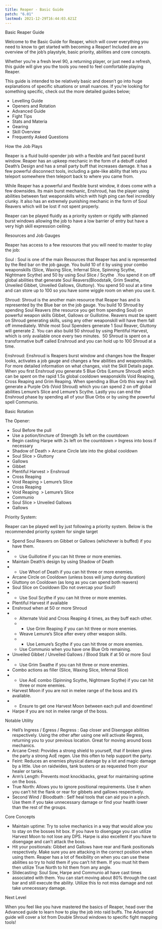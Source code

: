 ```yaml
---
title: Reaper - Basic Guide
patch: "6.01"
lastmod: 2021-12-29T16:44:03.621Z
---
```

<!--StartFragment-->

Basic Reaper Guide



Welcome to the Basic Guide for Reaper, which will cover everything you need to know to get started with becoming a Reaper! Included are an overview of the job’s playstyle, basic priority, abilities and core concepts.

Whether you’re a fresh level 90, a returning player, or just need a refresh, this guide will give you the tools you need to feel comfortable playing Reaper.



This guide is intended to be relatively basic and doesn’t go into huge explanations of specific situations or small nuances. If you’re looking for something specific, check out the more detailed guides below;



* Levelling Guide
* Openers and Rotation
* Advanced Guide
* Fight Tips
* Stats and Materia
* Gearing
* Skill Overview
* Frequently Asked Questions



How the Job Plays



Reaper is a fluid build-spender job with a flexible and fast paced burst window. Reaper has an upkeep mechanic in the form of a debuff called Death’s Design and has a small party buff that increases damage. It has a few powerful disconnect tools, including a gate-like ability that lets you teleport somewhere then teleport back to where you came from.

While Reaper has a powerful and flexible burst window, it does come with a few downsides. Its main burst mechanic, Enshroud, has the player using abilities between fast weaponskills which with high ping can feel incredibly clunky. It also has an extremely punishing mechanic in the form of Soul Reavers which will be lost if not spent properly.

Reaper can be played fluidly as a priority system or rigidly with planned burst windows allowing the job to have a low barrier of entry but have a very high skill expression ceiling. 



Resources and Job Gauges



Reaper has access to a few resources that you will need to master to play the job:





Soul : Soul is one of the main Resources that Reaper has and is represented by the Red bar on the job gauge. You build 10 of it by using your combo weaponskills (Slice, Waxing Slice, Infernal Slice, Spinning Scythe, Nightmare Scythe) and 50 by using Soul Slice / Scythe  .You spend it on off global abilities that generate Soul Reavers(Bloodstalk, Grim Swathe, Unveiled Gibbet, Unveiled Gallows, Gluttony). You spend 50 soul at a time and can store up to 100 so you have some wiggle room on when you use it.



Shroud: Shroud is the another main resource that Reaper has and is represented by the Blue bar on the job gauge. You build 10 Shroud by spending Soul Reavers (the resource you get from spending Soul) on powerful weapon skills Gibbet, Gallows or Guillotine. Reavers must be spent on Shroud generating skills, using any other weaponskill will have them fall off immediately. While most Soul Spenders generate 1 Soul Reaver, Gluttony will generate 2. You can also build 50 shroud by using Plentiful Harvest, which is only available once every two minutes.  50 Shroud is spent on a transformative buff called Enshroud and you can hold up to 100 Shroud at a time.



Enshroud: Enshroud is Reapers burst window and changes how the Reaper looks, activates a job gauge and changes a few abilities and weaponskills. For more detailed information on what changes, visit the Skill Details page. When you first Enshroud you generate 5 Blue Orbs (Lemure Shroud) which can be spent on the rapid 1.5s global cooldown weaponskills Void Reaping, Cross Reaping and Grim Reaping. When spending a Blue Orb this way it will generate a Purple Orb (Void Shroud) which you can spend 2 on off global abilities Lemure’s Slice and Lemure’s Scythe. Lastly you can end the Enshroud phase by spending all of your Blue Orbs or by using the powerful spell Communio. 



Basic Rotation



The Opener:



* Soul Before the pull
* Use a potion/tincture of Strength 3s left on the countdown
* Begin casting Harpe with 2s left on the countdown > Ingress into boss if necessary
* Shadow of Death > Arcane Circle late into the global cooldown
* Soul Slice > Gluttony
* Gallows
* Gibbet
* Plentiful Harvest > Enshroud
* Cross Reaping
* Void Reaping > Lemure’s Slice
* Cross Reaping
* Void Reaping  > Lemure’s Slice
* Communio
* Soul Slice > Unveiled Gallows
* Gallows



Priority System:



Reaper can be played well by just following a priority system. Below is the recommended priority system for single target



* Spend Soul Reavers on Gibbet or Gallows (whichever is buffed) if you have them.
* * Use Guillotine if you can hit three or more enemies.
* Maintain Death’s design by using Shadow of Death
* * Use Whorl of Death if you can hit three or more enemies.
* Arcane Circle on Cooldown (unless boss will jump during duration)
* Gluttony on Cooldown (as long as you can spend both reavers)
* Soul Slice on Cooldown (Do not overcap your Soul!)
* * Use Soul Scythe if you can hit three or more enemies.
* Plentiful Harvest if available
* Enshroud when at 50 or more Shroud
* * Alternate Void and Cross Reaping 4 times, as they buff each other.
  * * Use Grim Reaping if you can hit three or more enemies.
  * Weave Lemure’s Slice after every other weapon skills.
  * * Use Lemure’s Scythe if you can hit three or more enemies.
  * Use Communio when you have one Blue Orb remaining.
* Unveiled Gibbet / Unveiled Gallows / Blood Stalk if at 50 or more Soul
* * Use Grim Swathe if you can hit three or more enemies.
* Combo actions as filler (Slice, Waxing Slice, Infernal Slice)
* * Use AoE combo (Spinning Scythe, Nightmare Scythe) if you can hit three or more enemies.
* Harvest Moon if you are not in melee range of the boss and it’s available.
* * Ensure to get one Harvest Moon between each pull and downtime!
* Harpe if you are not in melee range of the boss.



Notable Utility



* Hell’s Ingress / Egress / Regress : Gap closer and Disengage abilities respectively. Using the other after using one will activate Regress, returning you to your previous location. Great for moving around boss mechanics.
* Arcane Crest: Provides a strong shield to yourself, that if broken gives the party a strong AoE regen. Use this often to help support the party.
* Feint: Reduces an enemies physical damage by a lot and magic damage by a little. Use on raidwides, tank busters or as requested from your healer or tanks.
* Arm’s Length: Prevents most knockbacks, great for maintaining uptime on the boss.
* True North: Allows you to ignore positional requirements. Use it when you can’t hit the flank or rear for gibbets and gallows respectively.
* Second Wind / Bloodbath : Self heal tools that can aid you in a pinch. Use them if you take unnecessary damage or find your health lower than the rest of the groups.



Core Concepts



* Maintain uptime: Try to solve mechanics in a way that would allow you to stay on the bosses hit box. If you have to disengage you can utilize Harvest Moon to not lose any DPS. Harpe is also excellent if you have to disengage and can’t attack the boss.
* Hit your positionals: Gibbet and Gallows have rear and flank positionals respectively. Make sure you are attacking in the correct position when using them. Reaper has a lot of flexibility on when you can use these abilities so try to hold them if you can’t hit them. If you must hit them then utilize True North to hit them from any angle.
* Slidecasting: Soul Sow, Harpe and Communio all have cast times associated with them. You can start moving about 80% through the cast bar and still execute the ability. Utilize this to not miss damage and not take unnecessary damage. 



Next Level



When you feel like you have mastered the basics of Reaper, head over the Advanced guide to learn how to play the job into raid buffs. The Advanced guide will cover a lot from Double Shroud windows to specific fight mapping tools!



 



<!--EndFragment-->
